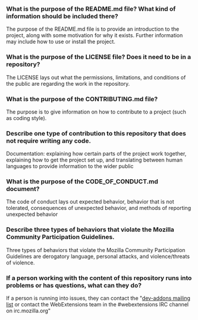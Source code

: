 ### What is the purpose of the README.md file? What kind of information should be included there?

The purpose of the README.md file is to provide an introduction to the project, along with some motivation for why it exists. Further information may include how to use or install the project.

### What is the purpose of the LICENSE file? Does it need to be in a repository?

The LICENSE lays out what the permissions, limitations, and conditions of the public are regarding the work in the repository.

### What is the purpose of the CONTRIBUTING.md file?

The purpose is to give information on how to contribute to a project (such as coding style).

### Describe one type of contribution to this repository that does not require writing any code.

Documentation: explaining how certain parts of the project work together, explaining how to get the project set up, and translating between human languages to provide information to the wider public

### What is the purpose of the CODE_OF_CONDUCT.md document?

The code of conduct lays out expected behavior, behavior that is not tolerated, consequences of unexpected behavior, and methods of reporting unexpected behavior

### Describe three types of behaviors that violate the Mozilla Community Participation Guidelines.

Three types of behaviors that violate the Mozilla Community Participation Guidelines are derogatory language, personal attacks, and violence/threats of violence.

### If a person working with the content of this repository runs into problems or has questions, what can they do?

If a person is running into issues, they can contact the "[dev-addons mailing list](https://mail.mozilla.org/listinfo/dev-addons) or contact the WebExtensions team in the #webextensions IRC channel on irc.mozilla.org"
